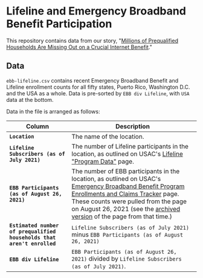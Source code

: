 # Lifeline and Emergency Broadband Benefit Participation

This repository contains data from our story, "[Millions of Prequalified Households Are Missing Out on a Crucial Internet Benefit]()."

## Data

`ebb-lifeline.csv` contains recent Emergency Broadband Benefit and Lifeline enrollment counts for all fifty states, Puerto Rico, Washington D.C. and the USA as a whole. Data is pre-sorted by `EBB div Lifeline`, with `USA` data at the bottom.

Data in the file is arranged as follows:

| **Column** | **Description** |
|------------|-----------------|
| **`Location`** | The name of the location. |
| **`Lifeline Subscribers (as of July 2021)`** | The number of Lifeline participants in the location, as outlined on USAC's [Lifeline "Program Data"](https://www.usac.org/lifeline/resources/program-data/) page. |
| **`EBB Participants (as of August 26, 2021)`** | The number of EBB participants in the location, as outlined on USAC's [Emergency Broadband Benefit Program Enrollments and Claims Tracker](https://www.usac.org/about/emergency-broadband-benefit-program/emergency-broadband-benefit-program-enrollments-and-claims-tracker/) page. These counts were pulled from the page on August 26, 2021 (see the [archived version](https://archive.is/lXTNA) of the page from that time.) |
| **`Estimated number of prequalified households that aren't enrolled`** | `Lifeline Subscribers (as of July 2021)` minus `EBB Participants (as of August 26, 2021)`|
| **`EBB div Lifeline`** | `EBB Participants (as of August 26, 2021)` divided by `Lifeline Subscribers (as of July 2021)`. |